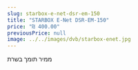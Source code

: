 ```yaml
---
slug: starbox-e-net-dsr-em-150
title: "STARBOX E-Net DSR-EM-150"
price: "₪ 400.00"
previousPrice: null
image: ../../images/dvb/starbox-enet.jpg
---
```


ממיר תומך בשרת
